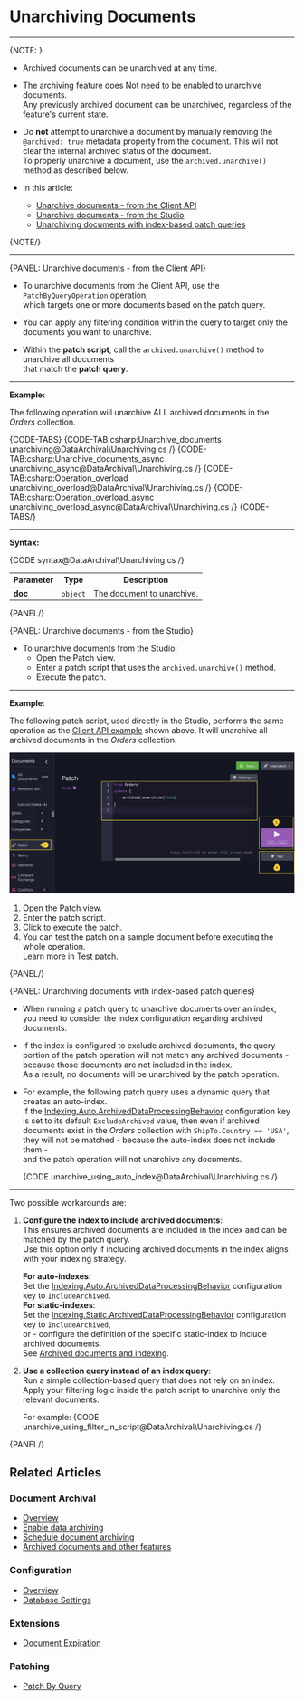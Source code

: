 ﻿# Unarchiving Documents
---


  {NOTE: }

* Archived documents can be unarchived at any time.

* The archiving feature does Not need to be enabled to unarchive documents.  
  Any previously archived document can be unarchived, regardless of the feature's current state.

* Do **not** attempt to unarchive a document by manually removing the `@archived: true` metadata property from the document.
  This will not clear the internal archived status of the document.  
  To properly unarchive a document, use the `archived.unarchive()` method as described below.

* In this article:
  * [Unarchive documents - from the Client API](../data-archival/unarchiving-documents#unarchive-documents---from-the-client-api)
  * [Unarchive documents - from the Studio](../data-archival/unarchiving-documents#unarchive-documents---from-the-studio)
  * [Unarchiving documents with index-based patch queries](../data-archival/unarchiving-documents#unarchiving-documents-with-index-based-patch-queries)

{NOTE/}

---

{PANEL: Unarchive documents - from the Client API}

* To unarchive documents from the Client API, use the `PatchByQueryOperation` operation,  
  which targets one or more documents based on the patch query.
 
* You can apply any filtering condition within the query to target only the documents you want to unarchive.

* Within the **patch script**, call the `archived.unarchive()` method to unarchive all documents   
  that match the **patch query**.

---

**Example:**

The following operation will unarchive ALL archived documents in the _Orders_ collection.

{CODE-TABS}
{CODE-TAB:csharp:Unarchive_documents unarchiving@DataArchival\Unarchiving.cs /}
{CODE-TAB:csharp:Unarchive_documents_async unarchiving_async@DataArchival\Unarchiving.cs /}
{CODE-TAB:csharp:Operation_overload unarchiving_overload@DataArchival\Unarchiving.cs /}
{CODE-TAB:csharp:Operation_overload_async unarchiving_overload_async@DataArchival\Unarchiving.cs /}
{CODE-TABS/}

---

**Syntax:**

{CODE syntax@DataArchival\Unarchiving.cs /}

| Parameter  | Type     | Description                |
|------------|----------|----------------------------|
| **doc**    | `object` | The document to unarchive. |

{PANEL/}

{PANEL: Unarchive documents - from the Studio}

* To unarchive documents from the Studio:
  * Open the Patch view.
  * Enter a patch script that uses the `archived.unarchive()` method.
  * Execute the patch.

---

**Example**:

The following patch script, used directly in the Studio,
performs the same operation as the [Client API example](../data-archival/unarchiving-documents#unarchive-documents---from-the-client-api) shown above.
It will unarchive all archived documents in the _Orders_ collection.

![Unarchive documents](images/unarchive-documents.png "Unarchive documents")

1. Open the Patch view.
2. Enter the patch script.
3. Click to execute the patch.
4. You can test the patch on a sample document before executing the whole operation.  
   Learn more in [Test patch](../studio/database/documents/patch-view#test-patch).

{PANEL/}

{PANEL: Unarchiving documents with index-based patch queries}

* When running a patch query to unarchive documents over an index,  
  you need to consider the index configuration regarding archived documents.

* If the index is configured to exclude archived documents, the query portion of the patch operation will not match any archived documents -
  because those documents are not included in the index.  
  As a result, no documents will be unarchived by the patch operation.

* For example, the following patch query uses a dynamic query that creates an auto-index.  
  If the [Indexing.Auto.ArchivedDataProcessingBehavior](../server/configuration/indexing-configuration#indexing.auto.archiveddataprocessingbehavior) configuration key is set to its default `ExcludeArchived` value,
  then even if archived documents exist in the _Orders_ collection with `ShipTo.Country == 'USA'`, they will not be matched -  because the auto-index does not include them -  
  and the patch operation will not unarchive any documents.

    {CODE unarchive_using_auto_index@DataArchival\Unarchiving.cs /}

---

Two possible workarounds are:

1. **Configure the index to include archived documents**:  
   This ensures archived documents are included in the index and can be matched by the patch query.  
   Use this option only if including archived documents in the index aligns with your indexing strategy.
   
      **For auto-indexes**:  
      Set the [Indexing.Auto.ArchivedDataProcessingBehavior](../server/configuration/indexing-configuration#indexing.auto.archiveddataprocessingbehavior) configuration key to `IncludeArchived`.  
      **For static-indexes**:  
      Set the [Indexing.Static.ArchivedDataProcessingBehavior](../server/configuration/indexing-configuration#indexing.static.archiveddataprocessingbehavior) configuration key to `IncludeArchived`,  
      or - configure the definition of the specific static-index to include archived documents.  
      See [Archived documents and indexing](../data-archival/archived-documents-and-other-features#archived-documents-and-indexing).

2. **Use a collection query instead of an index query**:  
   Run a simple collection-based query that does not rely on an index.  
   Apply your filtering logic inside the patch script to unarchive only the relevant documents.  
   
      For example:
      {CODE unarchive_using_filter_in_script@DataArchival\Unarchiving.cs /}

{PANEL/}

## Related Articles

### Document Archival
- [Overview](../data-archival/overview)
- [Enable data archiving](../data-archival/enable-data-archiving)
- [Schedule document archiving](../data-archival/schedule-document-archiving)
- [Archived documents and other features](../data-archival/archived-documents-and-other-features)

### Configuration
- [Overview](../server/configuration/configuration-options#settings.json)  
- [Database Settings](../studio/database/settings/database-settings#view-database-settings)  

### Extensions
- [Document Expiration](../server/extensions/expiration)  

### Patching
- [Patch By Query](../client-api/rest-api/queries/patch-by-query)  
